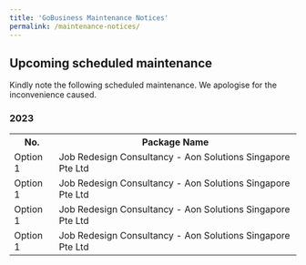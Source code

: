 ```yaml
---
title: 'GoBusiness Maintenance Notices'
permalink: /maintenance-notices/
---
```


## Upcoming scheduled maintenance

Kindly note the following scheduled maintenance. We apologise for the inconvenience caused.

### 2023

<table>
<tr>
<th><b>No.</b></th>
<th><b>Package Name</b></th>
</tr>
<tr>
<td>Option 1</td>
<td>Job Redesign Consultancy - Aon Solutions Singapore Pte Ltd</td>
</tr>
<tr>
<td>Option 1</td>
<td>Job Redesign Consultancy - Aon Solutions Singapore Pte Ltd</td>
</tr>
<tr>
<td>Option 1</td>
<td>Job Redesign Consultancy - Aon Solutions Singapore Pte Ltd</td>
</tr>
<tr>
<td>Option 1</td>
<td>Job Redesign Consultancy - Aon Solutions Singapore Pte Ltd</td>
</tr>
</table>


<script src="/jquery/jquery.min.js"></script>
<script src="/jquery/resize-tables.js"></script>
